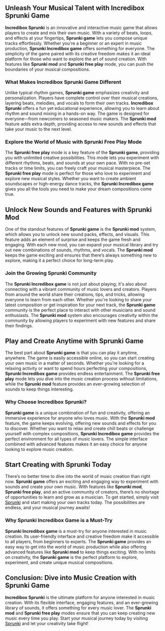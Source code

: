 <p>
  <h2>Unleash Your Musical Talent with Incredibox Sprunki Game</h2>
  <strong>Incredibox Sprunki</strong> is an innovative and interactive music game that allows players to create and mix their own music. With a variety of beats, loops, and effects at your fingertips, <strong>Sprunki game</strong> lets you compose unique tracks effortlessly. Whether you're a beginner or an expert in music production, <strong>Sprunki Incredibox game</strong> offers something for everyone. The simplicity of the game paired with its creative freedom makes it an ideal platform for those who want to explore the art of sound creation. With features like <strong>Sprunki mod</strong> and <strong>Sprunki free play</strong> mode, you can push the boundaries of your musical compositions.

  <h3>What Makes Incredibox Sprunki Game Different</h3>
  Unlike typical rhythm games, <strong>Sprunki game</strong> emphasizes creativity and personalization. Players have complete control over their musical creations, layering beats, melodies, and vocals to form their own tracks. <strong>Incredibox Sprunki</strong> offers a fun yet educational experience, allowing you to learn about rhythm and sound mixing in a hands-on way. The game is designed for everyone—from newcomers to seasoned music makers. The <strong>Sprunki mod</strong> feature adds extra depth, providing access to new sounds and effects that take your music to the next level.

  <h3>Explore the World of Music with Sprunki Free Play Mode</h3>
  The <strong>Sprunki free play</strong> mode is a key feature of the <strong>Sprunki game</strong>, providing you with unlimited creative possibilities. This mode lets you experiment with different rhythms, beats, and sounds at your own pace. With no pre-set tracks or time limits, you can freely craft your musical masterpiece. The <strong>Sprunki free play</strong> mode is perfect for those who love to experiment and explore new musical styles. Whether you want to create ambient soundscapes or high-energy dance tracks, the <strong>Sprunki Incredibox game</strong> gives you all the tools you need to make your dream compositions come true.

  <h2>Unlock New Sounds and Features with Sprunki Mod</h2>
  One of the standout features of <strong>Sprunki game</strong> is the <strong>Sprunki mod</strong> system, which allows you to unlock new sound packs, effects, and visuals. This feature adds an element of surprise and keeps the game fresh and engaging. With each new mod, you can expand your musical library and try out new combinations of sounds, rhythms, and vocals. The <strong>Sprunki mod</strong> keeps the game exciting and ensures that there’s always something new to explore, making it a perfect choice for long-term play.

  <h3>Join the Growing Sprunki Community</h3>
  The <strong>Sprunki Incredibox game</strong> is not just about playing; it's also about connecting with a vibrant community of music lovers and creators. Players from around the world share their creations, tips, and tricks, allowing everyone to learn from each other. Whether you're looking to share your latest composition or get inspiration for your next track, the <strong>Sprunki game</strong> community is the perfect place to interact with other musicians and sound enthusiasts. The <strong>Sprunki mod</strong> system also encourages creativity within the community by allowing players to experiment with new features and share their findings.

  <h2>Play and Create Anytime with Sprunki Game</h2>
  The best part about <strong>Sprunki game</strong> is that you can play it anytime, anywhere. The game is easily accessible online, so you can start creating your own music in a matter of seconds. Whether you're looking for a relaxing activity or want to spend hours perfecting your compositions, <strong>Sprunki Incredibox game</strong> provides endless entertainment. The <strong>Sprunki free play</strong> mode lets you dive into the music creation process without limitations, while the <strong>Sprunki mod</strong> feature provides an ever-growing selection of sounds to keep things interesting.

  <h3>Why Choose Incredibox Sprunki?</h3>
  <strong>Sprunki game</strong> is a unique combination of fun and creativity, offering an immersive experience for anyone who loves music. With the <strong>Sprunki mod</strong> feature, the game keeps evolving, offering new sounds and effects for you to discover. Whether you want to relax and create chill beats or challenge yourself with complex compositions, <strong>Sprunki Incredibox game</strong> provides the perfect environment for all types of music lovers. The simple interface combined with advanced features makes it an easy choice for anyone looking to explore music creation.

  <h2>Start Creating with Sprunki Today</h2>
  There’s no better time to dive into the world of music creation than right now. <strong>Sprunki game</strong> offers an exciting and engaging way to experiment with sounds and create your own music. With features like <strong>Sprunki mod</strong>, <strong>Sprunki free play</strong>, and an active community of creators, there’s no shortage of opportunities to learn and grow as a musician. To get started, simply visit <a href="https://sprunkisprunk.github.io/" style="color:black;">Sprunki</a> and start making your own tracks today. The possibilities are endless, and your musical journey awaits!

  <h3>Why Sprunki Incredibox Game is a Must-Try</h3>
  <strong>Sprunki Incredibox game</strong> is a must-try for anyone interested in music creation. Its user-friendly interface and creative freedom make it accessible to all players, from beginners to experts. The <strong>Sprunki game</strong> provides an easy way to get into the world of music production while also offering advanced features like <strong>Sprunki mod</strong> to keep things exciting. With no limits on creativity, the <strong>Sprunki game</strong> is the perfect platform to explore, experiment, and create unique musical compositions.

  <h2>Conclusion: Dive into Music Creation with Sprunki Game</h2>
  <strong>Incredibox Sprunki</strong> is the ultimate platform for anyone interested in music creation. With its flexible interface, engaging features, and an ever-growing library of sounds, it offers something for every music lover. The <strong>Sprunki mod</strong> and <strong>Sprunki free play</strong> modes ensure that you can keep creating new music every time you play. Start your musical journey today by visiting <a href="https://sprunkisprunk.github.io/" style="color:black;">Sprunki</a> and let your creativity take flight!
</p>
